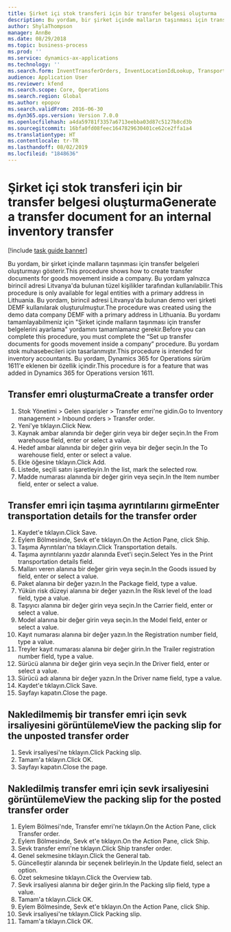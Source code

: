 ```yaml
---
title: Şirket içi stok transferi için bir transfer belgesi oluşturma
description: Bu yordam, bir şirket içinde malların taşınması için transfer belgeleri oluşturmayı gösterir.
author: ShylaThompson
manager: AnnBe
ms.date: 08/29/2018
ms.topic: business-process
ms.prod: ''
ms.service: dynamics-ax-applications
ms.technology: ''
ms.search.form: InventTransferOrders, InventLocationIdLookup, TransportationDocument, HcmWorkerLookUp, SrsReportViewerForm, InventTransferParmShip
audience: Application User
ms.reviewer: kfend
ms.search.scope: Core, Operations
ms.search.region: Global
ms.author: epopov
ms.search.validFrom: 2016-06-30
ms.dyn365.ops.version: Version 7.0.0
ms.openlocfilehash: a4da59781f3357a6713eebba03d87c5127b8cd3b
ms.sourcegitcommit: 16bfa0fd08feec1647829630401ce62ce2ffa1a4
ms.translationtype: HT
ms.contentlocale: tr-TR
ms.lasthandoff: 08/02/2019
ms.locfileid: "1848636"
---
```

# <a name="generate-a-transfer-document-for-an-internal-inventory-transfer"></a><span data-ttu-id="16fbe-103">Şirket içi stok transferi için bir transfer belgesi oluşturma</span><span class="sxs-lookup"><span data-stu-id="16fbe-103">Generate a transfer document for an internal inventory transfer</span></span>

[!include [task guide banner](../../includes/task-guide-banner.md)]

<span data-ttu-id="16fbe-104">Bu yordam, bir şirket içinde malların taşınması için transfer belgeleri oluşturmayı gösterir.</span><span class="sxs-lookup"><span data-stu-id="16fbe-104">This procedure shows how to create transfer documents for goods movement inside a company.</span></span> <span data-ttu-id="16fbe-105">Bu yordam yalnızca birincil adresi Litvanya'da bulunan tüzel kişilikler tarafından kullanılabilir.</span><span class="sxs-lookup"><span data-stu-id="16fbe-105">This procedure is only available for legal entities with a primary address in Lithuania.</span></span> <span data-ttu-id="16fbe-106">Bu yordam, birincil adresi Litvanya'da bulunan demo veri şirketi DEMF kullanılarak oluşturulmuştur.</span><span class="sxs-lookup"><span data-stu-id="16fbe-106">The procedure was created using the demo data company DEMF with a primary address in Lithuania.</span></span> <span data-ttu-id="16fbe-107">Bu yordamı tamamlayabilmeniz için "Şirket içinde malların taşınması için transfer belgelerini ayarlama" yordamını tamamlamanız gerekir.</span><span class="sxs-lookup"><span data-stu-id="16fbe-107">Before you can complete this procedure, you must complete the “Set up transfer documents for goods movement inside a company” procedure.</span></span> <span data-ttu-id="16fbe-108">Bu yordam stok muhasebecileri için tasarlanmıştır.</span><span class="sxs-lookup"><span data-stu-id="16fbe-108">This procedure is intended for inventory accountants.</span></span> <span data-ttu-id="16fbe-109">Bu yordam, Dynamics 365 for Operations sürüm 1611'e eklenen bir özellik içindir.</span><span class="sxs-lookup"><span data-stu-id="16fbe-109">This procedure is for a feature that was added in Dynamics 365 for Operations version 1611.</span></span>


## <a name="create-a-transfer-order"></a><span data-ttu-id="16fbe-110">Transfer emri oluşturma</span><span class="sxs-lookup"><span data-stu-id="16fbe-110">Create a transfer order</span></span>
1. <span data-ttu-id="16fbe-111">Stok Yönetimi > Gelen siparişler > Transfer emri'ne gidin.</span><span class="sxs-lookup"><span data-stu-id="16fbe-111">Go to Inventory management > Inbound orders > Transfer order.</span></span>
2. <span data-ttu-id="16fbe-112">Yeni'ye tıklayın.</span><span class="sxs-lookup"><span data-stu-id="16fbe-112">Click New.</span></span>
3. <span data-ttu-id="16fbe-113">Kaynak ambar alanında bir değer girin veya bir değer seçin.</span><span class="sxs-lookup"><span data-stu-id="16fbe-113">In the From warehouse field, enter or select a value.</span></span>
4. <span data-ttu-id="16fbe-114">Hedef ambar alanında bir değer girin veya bir değer seçin.</span><span class="sxs-lookup"><span data-stu-id="16fbe-114">In the To warehouse field, enter or select a value.</span></span>
5. <span data-ttu-id="16fbe-115">Ekle öğesine tıklayın.</span><span class="sxs-lookup"><span data-stu-id="16fbe-115">Click Add.</span></span>
6. <span data-ttu-id="16fbe-116">Listede, seçili satırı işaretleyin.</span><span class="sxs-lookup"><span data-stu-id="16fbe-116">In the list, mark the selected row.</span></span>
7. <span data-ttu-id="16fbe-117">Madde numarası alanında bir değer girin veya seçin.</span><span class="sxs-lookup"><span data-stu-id="16fbe-117">In the Item number field, enter or select a value.</span></span>

## <a name="enter-transportation-details-for-the-transfer-order"></a><span data-ttu-id="16fbe-118">Transfer emri için taşıma ayrıntılarını girme</span><span class="sxs-lookup"><span data-stu-id="16fbe-118">Enter transportation details for the transfer order</span></span>
1. <span data-ttu-id="16fbe-119">Kaydet'e tıklayın.</span><span class="sxs-lookup"><span data-stu-id="16fbe-119">Click Save.</span></span>
2. <span data-ttu-id="16fbe-120">Eylem Bölmesinde, Sevk et'e tıklayın.</span><span class="sxs-lookup"><span data-stu-id="16fbe-120">On the Action Pane, click Ship.</span></span>
3. <span data-ttu-id="16fbe-121">Taşıma Ayrıntıları'na tıklayın.</span><span class="sxs-lookup"><span data-stu-id="16fbe-121">Click Transportation details.</span></span>
4. <span data-ttu-id="16fbe-122">Taşıma ayrıntılarını yazdır alanında Evet'i seçin.</span><span class="sxs-lookup"><span data-stu-id="16fbe-122">Select Yes in the Print transportation details field.</span></span>
5. <span data-ttu-id="16fbe-123">Malları veren alanına bir değer girin veya seçin.</span><span class="sxs-lookup"><span data-stu-id="16fbe-123">In the Goods issued by field, enter or select a value.</span></span>
6. <span data-ttu-id="16fbe-124">Paket alanına bir değer yazın.</span><span class="sxs-lookup"><span data-stu-id="16fbe-124">In the Package field, type a value.</span></span>
7. <span data-ttu-id="16fbe-125">Yükün risk düzeyi alanına bir değer yazın.</span><span class="sxs-lookup"><span data-stu-id="16fbe-125">In the Risk level of the load field, type a value.</span></span>
8. <span data-ttu-id="16fbe-126">Taşıyıcı alanına bir değer girin veya seçin.</span><span class="sxs-lookup"><span data-stu-id="16fbe-126">In the Carrier field, enter or select a value.</span></span>
9. <span data-ttu-id="16fbe-127">Model alanına bir değer girin veya seçin.</span><span class="sxs-lookup"><span data-stu-id="16fbe-127">In the Model field, enter or select a value.</span></span>
10. <span data-ttu-id="16fbe-128">Kayıt numarası alanına bir değer yazın.</span><span class="sxs-lookup"><span data-stu-id="16fbe-128">In the Registration number field, type a value.</span></span>
11. <span data-ttu-id="16fbe-129">Treyler kayıt numarası alanına bir değer girin.</span><span class="sxs-lookup"><span data-stu-id="16fbe-129">In the Trailer registration number field, type a value.</span></span>
12. <span data-ttu-id="16fbe-130">Sürücü alanına bir değer girin veya seçin.</span><span class="sxs-lookup"><span data-stu-id="16fbe-130">In the Driver field, enter or select a value.</span></span>
13. <span data-ttu-id="16fbe-131">Sürücü adı alanına bir değer yazın.</span><span class="sxs-lookup"><span data-stu-id="16fbe-131">In the Driver name field, type a value.</span></span>
14. <span data-ttu-id="16fbe-132">Kaydet'e tıklayın.</span><span class="sxs-lookup"><span data-stu-id="16fbe-132">Click Save.</span></span>
15. <span data-ttu-id="16fbe-133">Sayfayı kapatın.</span><span class="sxs-lookup"><span data-stu-id="16fbe-133">Close the page.</span></span>

## <a name="view-the-packing-slip-for-the-unposted-transfer-order"></a><span data-ttu-id="16fbe-134">Nakledilmemiş bir transfer emri için sevk irsaliyesini görüntüleme</span><span class="sxs-lookup"><span data-stu-id="16fbe-134">View the packing slip for the unposted transfer order</span></span>
1. <span data-ttu-id="16fbe-135">Sevk irsaliyesi'ne tıklayın.</span><span class="sxs-lookup"><span data-stu-id="16fbe-135">Click Packing slip.</span></span>
2. <span data-ttu-id="16fbe-136">Tamam'a tıklayın.</span><span class="sxs-lookup"><span data-stu-id="16fbe-136">Click OK.</span></span>
3. <span data-ttu-id="16fbe-137">Sayfayı kapatın.</span><span class="sxs-lookup"><span data-stu-id="16fbe-137">Close the page.</span></span>

## <a name="view-the-packing-slip-for-the-posted-transfer-order"></a><span data-ttu-id="16fbe-138">Nakledilmiş transfer emri için sevk irsaliyesini görüntüleme</span><span class="sxs-lookup"><span data-stu-id="16fbe-138">View the packing slip for the posted transfer order</span></span>
1. <span data-ttu-id="16fbe-139">Eylem Bölmesi'nde, Transfer emri'ne tıklayın.</span><span class="sxs-lookup"><span data-stu-id="16fbe-139">On the Action Pane, click Transfer order.</span></span>
2. <span data-ttu-id="16fbe-140">Eylem Bölmesinde, Sevk et'e tıklayın.</span><span class="sxs-lookup"><span data-stu-id="16fbe-140">On the Action Pane, click Ship.</span></span>
3. <span data-ttu-id="16fbe-141">Sevk transfer emri'ne tıklayın.</span><span class="sxs-lookup"><span data-stu-id="16fbe-141">Click Ship transfer order.</span></span>
4. <span data-ttu-id="16fbe-142">Genel sekmesine tıklayın.</span><span class="sxs-lookup"><span data-stu-id="16fbe-142">Click the General tab.</span></span>
5. <span data-ttu-id="16fbe-143">Güncelleştir alanında bir seçenek belirleyin.</span><span class="sxs-lookup"><span data-stu-id="16fbe-143">In the Update field, select an option.</span></span>
6. <span data-ttu-id="16fbe-144">Özet sekmesine tıklayın.</span><span class="sxs-lookup"><span data-stu-id="16fbe-144">Click the Overview tab.</span></span>
7. <span data-ttu-id="16fbe-145">Sevk irsaliyesi alanına bir değer girin.</span><span class="sxs-lookup"><span data-stu-id="16fbe-145">In the Packing slip field, type a value.</span></span>
8. <span data-ttu-id="16fbe-146">Tamam'a tıklayın.</span><span class="sxs-lookup"><span data-stu-id="16fbe-146">Click OK.</span></span>
9. <span data-ttu-id="16fbe-147">Eylem Bölmesinde, Sevk et'e tıklayın.</span><span class="sxs-lookup"><span data-stu-id="16fbe-147">On the Action Pane, click Ship.</span></span>
10. <span data-ttu-id="16fbe-148">Sevk irsaliyesi'ne tıklayın.</span><span class="sxs-lookup"><span data-stu-id="16fbe-148">Click Packing slip.</span></span>
11. <span data-ttu-id="16fbe-149">Tamam'a tıklayın.</span><span class="sxs-lookup"><span data-stu-id="16fbe-149">Click OK.</span></span>

